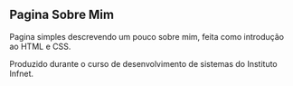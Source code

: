 ## Pagina Sobre Mim
Pagina simples descrevendo um pouco sobre mim, feita como introdução ao HTML e CSS.

Produzido durante o curso de desenvolvimento de sistemas do Instituto Infnet.
